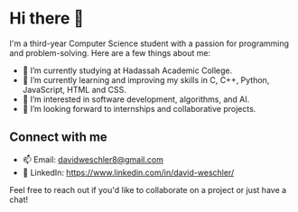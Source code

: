 # Hi there 👋

I'm a third-year Computer Science student with a passion for programming and problem-solving. Here are a few things about me:

- 🔭 I’m currently studying at Hadassah Academic College.
- 🌱 I’m currently learning and improving my skills in C, C++, Python, JavaScript, HTML and CSS.
- 🤖 I’m interested in software development, algorithms, and AI.
- 💼 I’m looking forward to internships and collaborative projects.

## Connect with me
- 📫 Email: davidweschler8@gmail.com
- 💼 LinkedIn: https://www.linkedin.com/in/david-weschler/

Feel free to reach out if you'd like to collaborate on a project or just have a chat!
